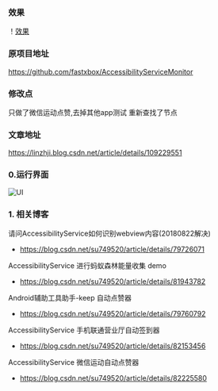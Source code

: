 ### 效果
！[效果](/images/show.png)

### 原项目地址
https://github.com/fastxbox/AccessibilityServiceMonitor

### 修改点

只做了微信运动点赞,去掉其他app测试
重新查找了节点

### 文章地址
https://linzhji.blog.csdn.net/article/details/109229551




### 0.运行界面
![UI](https://raw.githubusercontent.com/sufadi/AccessibilityServiceMonitor/master/device-2018-08-22-114621.png)

### 1. 相关博客

请问AccessibilityService如何识别webview内容(20180822解决)
- https://blog.csdn.net/su749520/article/details/79726071

AccessibilityService 进行蚂蚁森林能量收集 demo
- https://blog.csdn.net/su749520/article/details/81943782

Android辅助工具助手-keep 自动点赞器
- https://blog.csdn.net/su749520/article/details/79760792

AccessibilityService 手机联通营业厅自动签到器
- https://blog.csdn.net/su749520/article/details/82153456

AccessibilityService 微信运动自动点赞器
- https://blog.csdn.net/su749520/article/details/82225580
